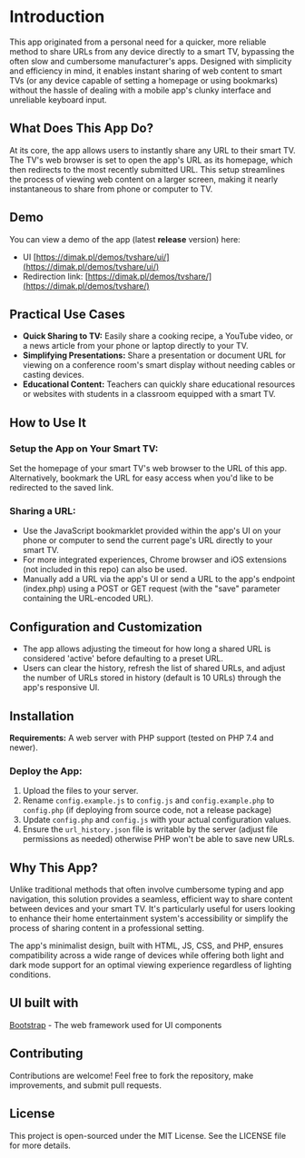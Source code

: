# Introduction
This app originated from a personal need for a quicker, more reliable method to share URLs from any device directly to a smart TV, bypassing the often slow and cumbersome manufacturer's apps. Designed with simplicity and efficiency in mind, it enables instant sharing of web content to smart TVs (or any device capable of setting a homepage or using bookmarks) without the hassle of dealing with a mobile app's clunky interface and unreliable keyboard input.

## What Does This App Do?
At its core, the app allows users to instantly share any URL to their smart TV. The TV's web browser is set to open the app's URL as its homepage, which then redirects to the most recently submitted URL. This setup streamlines the process of viewing web content on a larger screen, making it nearly instantaneous to share from phone or computer to TV.

## Demo
You can view a demo of the app (latest **release** version) here:
- UI [https://dimak.pl/demos/tvshare/ui/](https://dimak.pl/demos/tvshare/ui/)
- Redirection link: [https://dimak.pl/demos/tvshare/](https://dimak.pl/demos/tvshare/)

## Practical Use Cases
- **Quick Sharing to TV:** Easily share a cooking recipe, a YouTube video, or a news article from your phone or laptop directly to your TV.
- **Simplifying Presentations:** Share a presentation or document URL for viewing on a conference room's smart display without needing cables or casting devices.
- **Educational Content:** Teachers can quickly share educational resources or websites with students in a classroom equipped with a smart TV.

## How to Use It
### Setup the App on Your Smart TV:
Set the homepage of your smart TV's web browser to the URL of this app. Alternatively, bookmark the URL for easy access when you'd like to be redirected to the saved link.

### Sharing a URL:
- Use the JavaScript bookmarklet provided within the app's UI on your phone or computer to send the current page's URL directly to your smart TV.
- For more integrated experiences, Chrome browser and iOS extensions (not included in this repo) can also be used.
- Manually add a URL via the app's UI or send a URL to the app's endpoint (index.php) using a POST or GET request (with the "save" parameter containing the URL-encoded URL).

## Configuration and Customization
- The app allows adjusting the timeout for how long a shared URL is considered 'active' before defaulting to a preset URL.
- Users can clear the history, refresh the list of shared URLs, and adjust the number of URLs stored in history (default is 10 URLs) through the app's responsive UI.

## Installation
**Requirements:** A web server with PHP support (tested on PHP 7.4 and newer).
### Deploy the App:
1. Upload the files to your server.
2. Rename `config.example.js` to `config.js` and `config.example.php` to `config.php` (if deploying from source code, not a release package)
3. Update `config.php` and `config.js` with your actual configuration values. 
4. Ensure the `url_history.json` file is writable by the server (adjust file permissions as needed) otherwise PHP won't be able to save new URLs.

## Why This App?
Unlike traditional methods that often involve cumbersome typing and app navigation, this solution provides a seamless, efficient way to share content between devices and your smart TV. It's particularly useful for users looking to enhance their home entertainment system's accessibility or simplify the process of sharing content in a professional setting.

The app's minimalist design, built with HTML, JS, CSS, and PHP, ensures compatibility across a wide range of devices while offering both light and dark mode support for an optimal viewing experience regardless of lighting conditions.

## UI built with
[Bootstrap](https://github.com/twbs/bootstrap) - The web framework used for UI components

## Contributing
Contributions are welcome! Feel free to fork the repository, make improvements, and submit pull requests.

## License
This project is open-sourced under the MIT License. See the LICENSE file for more details.
